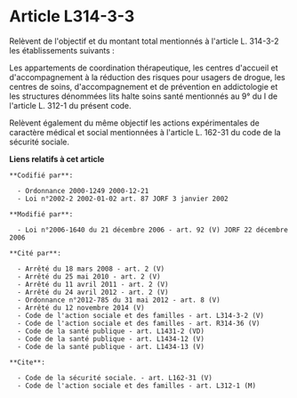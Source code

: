# Article L314-3-3

Relèvent de l'objectif et du montant total mentionnés à l'article L. 314-3-2 les établissements suivants :

Les appartements de coordination thérapeutique, les centres d'accueil et d'accompagnement à la réduction des risques pour
usagers de drogue, les centres de soins, d'accompagnement et de prévention en addictologie et les structures dénommées lits
halte soins santé mentionnés au 9° du I de l'article L. 312-1 du présent code.

Relèvent également du même objectif les actions expérimentales de caractère médical et social mentionnées à l'article L.
162-31 du code de la sécurité sociale.

**Liens relatifs à cet article**

	**Codifié par**:

	  - Ordonnance 2000-1249 2000-12-21
	  - Loi n°2002-2 2002-01-02 art. 87 JORF 3 janvier 2002

	**Modifié par**:

	  - Loi n°2006-1640 du 21 décembre 2006 - art. 92 (V) JORF 22 décembre 2006

	**Cité par**:

	  - Arrêté du 18 mars 2008 - art. 2 (V)
	  - Arrêté du 25 mai 2010 - art. 2 (V)
	  - Arrêté du 11 avril 2011 - art. 2 (V)
	  - Arrêté du 24 avril 2012 - art. 2 (V)
	  - Ordonnance n°2012-785 du 31 mai 2012 - art. 8 (V)
	  - Arrêté du 12 novembre 2014 (V)
	  - Code de l'action sociale et des familles - art. L314-3-2 (V)
	  - Code de l'action sociale et des familles - art. R314-36 (V)
	  - Code de la santé publique - art. L1431-2 (VD)
	  - Code de la santé publique - art. L1434-12 (V)
	  - Code de la santé publique - art. L1434-13 (V)

	**Cite**:

	  - Code de la sécurité sociale. - art. L162-31 (V)
	  - Code de l'action sociale et des familles - art. L312-1 (M)
